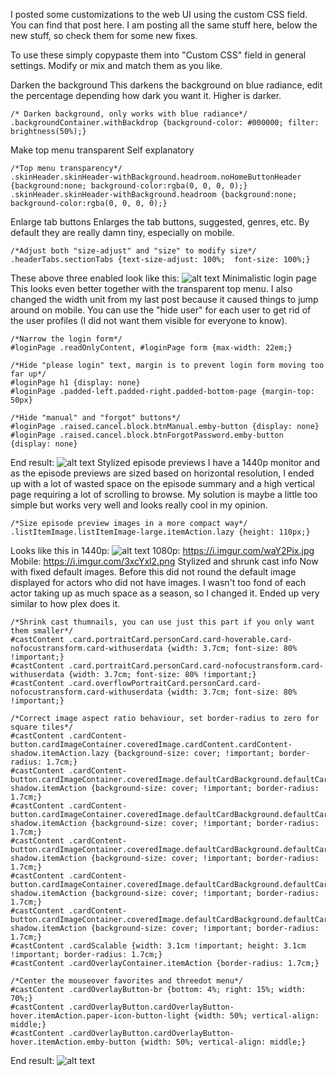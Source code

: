 I posted some customizations to the web UI using the custom CSS field. You can find that post here.
I am posting all the same stuff here, below the new stuff, so check them for some new fixes.

To use these simply copypaste them into "Custom CSS" field in general settings. Modify or mix and match them as you like.

Darken the background
This darkens the background on blue radiance, edit the percentage depending how dark you want it. Higher is darker.

```
/* Darken background, only works with blue radiance*/
.backgroundContainer.withBackdrop {background-color: #000000; filter: brightness(50%);}
```

Make top menu transparent
Self explanatory

```
/*Top menu transparency*/
.skinHeader.skinHeader-withBackground.headroom.noHomeButtonHeader {background:none; background-color:rgba(0, 0, 0, 0);}
.skinHeader.skinHeader-withBackground.headroom {background:none; background-color:rgba(0, 0, 0, 0);}
```

Enlarge tab buttons
Enlarges the tab buttons, suggested, genres, etc. By default they are really damn tiny, especially on mobile.

```
/*Adjust both "size-adjust" and "size" to modify size*/
.headerTabs.sectionTabs {text-size-adjust: 100%;  font-size: 100%;}
```

These above three enabled look like this: ![alt text](https://i.imgur.com/L7kG3No.jpg)
Minimalistic login page
This looks even better together with the transparent top menu. I also changed the width unit from my last post because it caused things to jump around on mobile. You can use the "hide user" for each user to get rid of the user profiles (I did not want them visible for everyone to know).

```
/*Narrow the login form*/
#loginPage .readOnlyContent, #loginPage form {max-width: 22em;}

/*Hide "please login" text, margin is to prevent login form moving too far up*/
#loginPage h1 {display: none}
#loginPage .padded-left.padded-right.padded-bottom-page {margin-top: 50px}

/*Hide "manual" and "forgot" buttons*/
#loginPage .raised.cancel.block.btnManual.emby-button {display: none}
#loginPage .raised.cancel.block.btnForgotPassword.emby-button {display: none}
```

End result: ![alt text](https://i.imgur.com/BrZxJh2.jpg)
Stylized episode previews
I have a 1440p monitor and as the episode previews are sized based on horizontal resolution, I ended up with a lot of wasted space on the episode summary and a high vertical page requiring a lot of scrolling to browse. My solution is maybe a little too simple but works very well and looks really cool in my opinion.

```
/*Size episode preview images in a more compact way*/
.listItemImage.listItemImage-large.itemAction.lazy {height: 110px;}
```

Looks like this in 1440p: ![alt text](https://i.imgur.com/tJNzOv3.jpg)
1080p: https://i.imgur.com/waY2Pix.jpg
Mobile: https://i.imgur.com/3xcYxl2.png
Stylized and shrunk cast info
Now with fixed default images. Before this did not round the default image displayed for actors who did not have images. I wasn't too fond of each actor taking up as much space as a season, so I changed it. Ended up very similar to how plex does it.

```
/*Shrink cast thumnails, you can use just this part if you only want them smaller*/
#castContent .card.portraitCard.personCard.card-hoverable.card-nofocustransform.card-withuserdata {width: 3.7cm; font-size: 80% !important;}
#castContent .card.portraitCard.personCard.card-nofocustransform.card-withuserdata {width: 3.7cm; font-size: 80% !important;}
#castContent .card.overflowPortraitCard.personCard.card-nofocustransform.card-withuserdata {width: 3.7cm; font-size: 80% !important;}

/*Correct image aspect ratio behaviour, set border-radius to zero for square tiles*/
#castContent .cardContent-button.cardImageContainer.coveredImage.cardContent.cardContent-shadow.itemAction.lazy {background-size: cover; !important; border-radius: 1.7cm;}
#castContent .cardContent-button.cardImageContainer.coveredImage.defaultCardBackground.defaultCardBackground1.cardContent.cardContent-shadow.itemAction {background-size: cover; !important; border-radius: 1.7cm;}
#castContent .cardContent-button.cardImageContainer.coveredImage.defaultCardBackground.defaultCardBackground2.cardContent.cardContent-shadow.itemAction {background-size: cover; !important; border-radius: 1.7cm;}
#castContent .cardContent-button.cardImageContainer.coveredImage.defaultCardBackground.defaultCardBackground3.cardContent.cardContent-shadow.itemAction {background-size: cover; !important; border-radius: 1.7cm;}
#castContent .cardContent-button.cardImageContainer.coveredImage.defaultCardBackground.defaultCardBackground4.cardContent.cardContent-shadow.itemAction {background-size: cover; !important; border-radius: 1.7cm;}
#castContent .cardContent-button.cardImageContainer.coveredImage.defaultCardBackground.defaultCardBackground5.cardContent.cardContent-shadow.itemAction {background-size: cover; !important; border-radius: 1.7cm;}
#castContent .cardScalable {width: 3.1cm !important; height: 3.1cm !important; border-radius: 1.7cm;}
#castContent .cardOverlayContainer.itemAction {border-radius: 1.7cm;}

/*Center the mouseover favorites and threedot menu*/
#castContent .cardOverlayButton-br {bottom: 4%; right: 15%; width: 70%;}
#castContent .cardOverlayButton.cardOverlayButton-hover.itemAction.paper-icon-button-light {width: 50%; vertical-align: middle;}
#castContent .cardOverlayButton.cardOverlayButton-hover.itemAction.emby-button {width: 50%; vertical-align: middle;}
```
End result: ![alt text](https://i.imgur.com/DXlt1I2.jpg)
